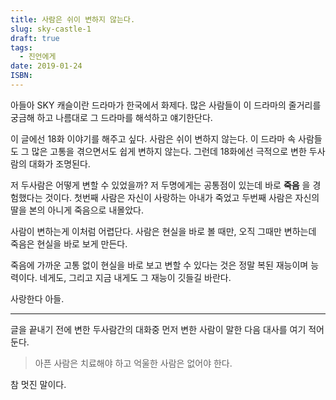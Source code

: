 ```yaml
---
title: 사람은 쉬이 변하지 않는다.
slug: sky-castle-1
draft: true
tags:
  - 진언에게
date: 2019-01-24
ISBN:
---
```


아들아 SKY 캐슬이란 드라마가 한국에서 화제다. 많은 사람들이 이 드라마의 줄거리를 궁금해 하고 나름대로 그 드라마를 해석하고 얘기한단다.

이 글에선 18화 이야기를 해주고 싶다. 사람은 쉬이 변하지 않는다. 이 드라마 속 사람들도 그 많은 고통을 겪으면서도 쉽게 변하지 않는다. 그런데 18화에선 극적으로 변한 두사람의 대화가 조명된다. 

저 두사람은 어떻게 변할 수 있었을까? 저 두명에게는 공통점이 있는데 바로 **죽음** 을 경험했다는 것이다. 첫번째 사람은 자신이 사랑하는 아내가 죽었고 두번째 사람은 자신의 딸을 본의 아니게 죽음으로 내몰았다.

사람이 변하는게 이처럼 어렵단다. 사람은 현실을 바로 볼 때만, 오직 그때만 변하는데 죽음은 현실을 바로 보게 만든다.

죽음에 가까운 고통 없이 현실을 바로 보고 변할 수 있다는 것은 정말 복된 재능이며 능력이다. 네게도, 그리고 지금 내게도 그 재능이 깃들길 바란다. 

사랑한다 아들.


-----
글을 끝내기 전에 변한 두사람간의 대화중 먼저 변한 사람이 말한 다음 대사를 여기 적어둔다.

 > 아픈 사람은 치료해야 하고 억울한 사람은 없어야 한다.

참 멋진 말이다. 

<!-- 어디로 가야할지 모를때 저렇게 당연한 원칙은 우리가 어디로 가야할지 알려줄것이다.  -->
